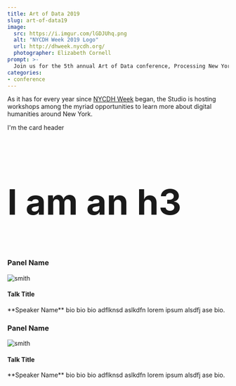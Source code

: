 ```yaml
---
title: Art of Data 2019
slug: art-of-data19
image:
  src: https://i.imgur.com/lGDJUhq.png
  alt: "NYCDH Week 2019 Logo"
  url: http://dhweek.nycdh.org/
  photographer: Elizabeth Cornell
prompt: >-
  Join us for the 5th annual Art of Data conference, Processing New York
categories:
- conference
---
```


As it has for every year since [NYCDH Week](http://dhweek.nycdh.org) began,
the Studio is hosting workshops among the myriad opportunities to learn more
about digital humanities around New York.

<div class="card">
<div class="card-header">
<p class="mb-0">I'm the card header</p>
</div>
<div class="card-body">
<h3 style="font-size: 5rem;">I am an h3</h3>
<div class="list-group list-group-flush">
<div class="list-group-item">
<h3>Panel Name</h3>
<div id="smith">
<img src="http://icons.iconarchive.com/icons/graphicloads/100-flat/256/home-icon.png" class="rounded float-left" alt="smith">
<h4>Talk Title</h4>
**Speaker Name** bio bio bio adflknsd aslkdfn lorem ipsum alsdfj ase bio.
</div>
</div>
</div>

<div class="card-body">
<div class="list-group list-group-flush">
<div class="list-group-item">
<h3>Panel Name</h3>
<div id="smith">
<img src="http://icons.iconarchive.com/icons/graphicloads/100-flat/256/home-icon.png" class="rounded float-left" alt="smith">
<h4>Talk Title</h4>
**Speaker Name** bio bio bio adflknsd aslkdfn lorem ipsum alsdfj ase bio.
</div>
</div>
</div>
</div>

